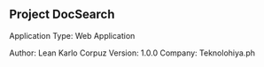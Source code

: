 ## Project DocSearch

Application Type: Web Application

Author: Lean Karlo Corpuz
Version: 1.0.0
Company: Teknolohiya.ph




